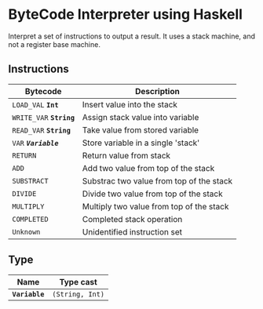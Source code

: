 # ByteCode Interpreter using Haskell

Interpret a set of instructions to output a result.
It uses a stack machine, and not a register base machine.

## Instructions
| Bytecode                 | Description                              |
| ------------------------ | ---------------------------------------- |
| `LOAD_VAL` **`Int`**     | Insert value into the stack              |
| `WRITE_VAR` **`String`** | Assign stack value into variable         |
| `READ_VAR` **`String`**  | Take value from stored variable          |
| `VAR` _**`Variable`**_   | Store variable in a single 'stack'       |
| `RETURN`                 | Return value from stack                  |
| `ADD`                    | Add two value from top of the stack      |
| `SUBSTRACT`              | Substrac two value from top of the stack |
| `DIVIDE`                 | Divide two value from top of the stack   |
| `MULTIPLY`               | Multiply two value from top of the stack |
| `COMPLETED`              | Completed stack operation                |
| `Unknown`                | Unidentified instruction set             |

## Type
| Name           | Type cast       |
| -------------- | --------------- |
| **`Variable`** | `(String, Int)` |
